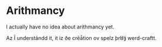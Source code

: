 # Arithmancy

I actually have no idea about arithmancy yet.

Az Ī understándd it, it iz ðe crēā́tion ov spelz þrȣ̈ȝ werd-craftt.
